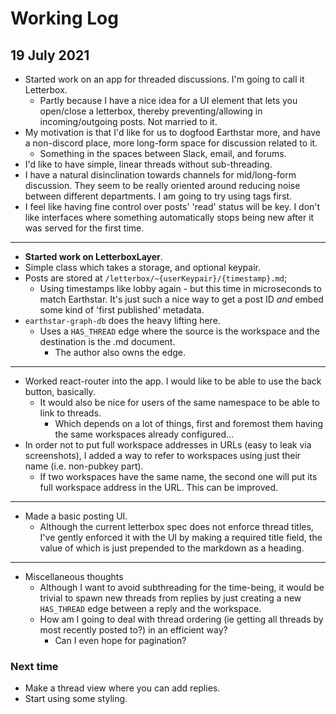 # Working Log

## 19 July 2021

- Started work on an app for threaded discussions. I'm going to call it Letterbox.
  - Partly because I have a nice idea for a UI element that lets you open/close a letterbox, thereby preventing/allowing in incoming/outgoing posts. Not married to it.
- My motivation is that I'd like for us to dogfood Earthstar more, and have a non-discord place, more long-form space for discussion related to it. 
  - Something in the spaces between Slack, email, and forums.
- I'd like to have simple, linear threads without sub-threading.
- I have a natural disinclination towards channels for mid/long-form discussion. They seem to be really oriented around reducing noise between different departments. I am going to try using tags first.
- I feel like having fine control over posts' 'read' status will be key. I don't like interfaces where something automatically stops being new after it was served for the first time.

---

- **Started work on LetterboxLayer**.
- Simple class which takes a storage, and optional keypair.
- Posts are stored at `/letterbox/~{userKeypair}/{timestamp}.md`;
  - Using timestamps like lobby again - but this time in microseconds to match Earthstar. It's just such a nice way to get a post ID _and_ embed some kind of 'first published' metadata.
- `earthstar-graph-db` does the heavy lifting here.
  - Uses a `HAS_THREAD` edge where the source is the workspace and the destination is the .md document.
    - The author also owns the edge.
    
---

- Worked react-router into the app. I would like to be able to use the back button, basically.
  - It would also be nice for users of the same namespace to be able to link to threads.
    - Which depends on a lot of things, first and foremost them having the same workspaces already configured...
- In order not to put full workspace addresses in URLs (easy to leak via screenshots), I added a way to refer to workspaces using just their name (i.e. non-pubkey part).
  - If two workspaces have the same name, the second one will put its full workspace address in the URL. This can be improved.

--- 

- Made a basic posting UI.
  - Although the current letterbox spec does not enforce thread titles, I've gently enforced it with the UI by making a required title field, the value of which is just prepended to the markdown as a heading.

---

- Miscellaneous thoughts
  - Although I want to avoid subthreading for the time-being, it would be trivial to spawn new threads from replies by just creating a new `HAS_THREAD` edge between a reply and the workspace.
  - How am I going to deal with thread ordering (ie getting all threads by most recently posted to?) in an efficient way?
    - Can I even hope for pagination?
    
### Next time

- Make a thread view where you can add replies.
- Start using some styling.